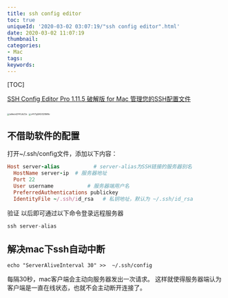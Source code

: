```yaml
---
title: ssh config editor
toc: true
uniqueId: '2020-03-02 03:07:19/"ssh config editor".html'
date: 2020-03-02 11:07:19
thumbnail:
categories:
- Mac
tags:
keywords:
---
```



[TOC]

<!--more-->

[SSH Config Editor Pro 1.11.5 破解版 for Mac 管理您的SSH配置文件](https://www.macwk.com/soft/ssh-config-editor)

<img src="https://i.loli.net/2020/03/02/iaAwzsQY4SJkZ2e.png" alt="iaAwzsQY4SJkZ2e" style="zoom: 33%;" />



<img src="https://i.loli.net/2020/03/02/z4VTgQKGlSZ6M8e.png" alt="z4VTgQKGlSZ6M8e" style="zoom:33%;" />



## 不借助软件的配置

打开~/.ssh/config文件，添加以下内容：

```ruby
Host server-alias           # server-alias为SSH链接的服务器别名
  HostName server-ip  # 服务器地址
  Port 22
  User username           # 服务器端用户名
  PreferredAuthentications publickey 
  IdentityFile ~/.ssh/id_rsa   # 私钥地址，默认为 ~/.ssh/id_rsa
```

验证
 以后即可通过以下命令登录远程服务器

```csharp
ssh server-alias
```

## 解决mac下ssh自动中断

```shell
echo "ServerAliveInterval 30" >>  ~/.ssh/config
```

每隔30秒，mac客户端会主动向服务器发出一次请求。
这样就使得服务器端认为客户端是一直在线状态，也就不会主动断开连接了。
